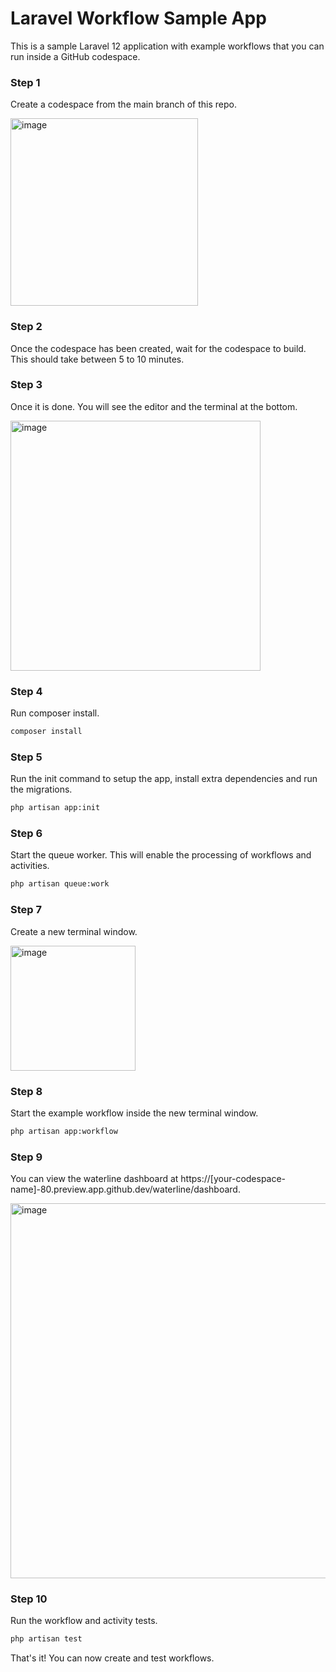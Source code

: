 # Laravel Workflow Sample App

This is a sample Laravel 12 application with example workflows that you can run inside a GitHub codespace.

### Step 1
Create a codespace from the main branch of this repo.

<img src="https://user-images.githubusercontent.com/1130888/233664377-f300ad50-5436-4bb8-b172-c52e12047264.png" alt="image" width="300">

### Step 2
Once the codespace has been created, wait for the codespace to build. This should take between 5 to 10 minutes.


### Step 3
Once it is done. You will see the editor and the terminal at the bottom.

<img src="https://user-images.githubusercontent.com/1130888/233665550-1a4f2098-2919-4108-ac9f-bef1a9f2f47c.png" alt="image" width="400">

### Step 4
Run composer install.

```bash
composer install
```

### Step 5
Run the init command to setup the app, install extra dependencies and run the migrations.

```bash
php artisan app:init
```

### Step 6
Start the queue worker. This will enable the processing of workflows and activities.

```bash
php artisan queue:work
```

### Step 7
Create a new terminal window.

<img src="https://user-images.githubusercontent.com/1130888/233666917-029247c7-9e6c-46de-b304-27473fd34517.png" alt="image" width="200">

### Step 8
Start the example workflow inside the new terminal window.

```bash
php artisan app:workflow
```

### Step 9
You can view the waterline dashboard at https://[your-codespace-name]-80.preview.app.github.dev/waterline/dashboard.

<img src="https://user-images.githubusercontent.com/1130888/233669600-3340ada6-5f73-4602-8d82-a81a9d43f883.png" alt="image" width="600">

### Step 10
Run the workflow and activity tests.

```bash
php artisan test
```

That's it! You can now create and test workflows.
